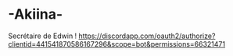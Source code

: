 # -Akiina-
Secrétaire de Edwin !
https://discordapp.com/oauth2/authorize?clientid=441541870586167296&scope=bot&permissions=66321471
